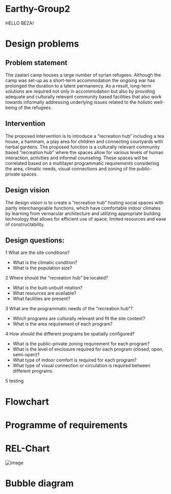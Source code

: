 # Earthy-Group2

HELLO BEZA!

# Design problems
## Problem statement
The zaatari camp houses a large number of syrian refugees. Although the camp was set-up as a short-term accommodation the ongoing war has prolonged the duration to a latent permanency. As a result, long-term solutions are required not only in accommodation but also by providing adequate and culturally relevant community based facilities that also work towards informally addressing underlying issues related to the holistic well-being of the refugees. 

## Intervention
The proposed intervention is to introduce a “recreation hub” including a tea house, a hammam, a play area for children and connecting courtyards with herbal gardens. The proposed function is a culturally relevant community based “recreation hub” where the spaces allow for various levels of human interaction, activities and informal counseling. These spaces will be correlated based on a multilayer programmatic requirements considering the area, climatic needs, visual connections and  zoning of the public-private spaces.

## Design vision
The design vision is to create a “recreation hub” hosting social spaces with partly interchangeable functions, which have comfortable indoor climates by learning from vernacular architecture and utilizing appropriate building technology that allows for efficient use of space, limited resources and ease of constructability. 

## Design questions:
1 What are the site conditions?
- What is the climatic condition?
- What is the population size? 

2 Where should the “recreation hub” be located?
- What is the built-unbuilt relation?
- What resources are available?
- What facilities are present?

3 What are the programmatic needs of the “recreation hub”?
- Which programs are culturally relevant and fit the site context?
- What is the area requirement of each program? 

4 How should the different programs be spatially configured?
- What is the public-private zoning requirement for each program?
- What is the level of enclosure required for each program (closed, open, semi-open)?
- What type of indoor comfort is required for each program?
- What type of visual connection or circulation is required between different programs.

5 testing

# Flowchart

# Programme of requirements

# REL-Chart
![image](https://user-images.githubusercontent.com/71064893/92904705-5ed0db00-f423-11ea-96f1-ec99e817d23a.png)

# Bubble diagram
